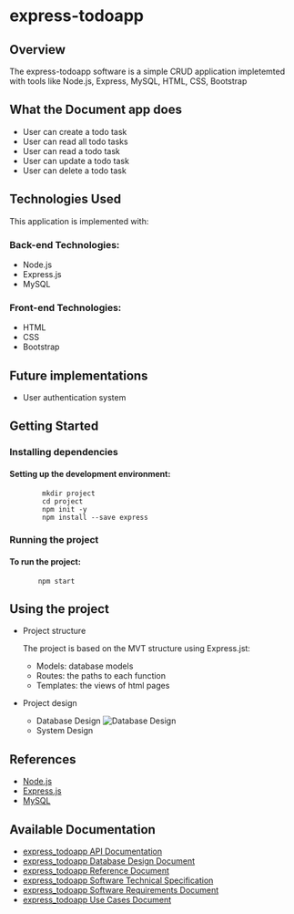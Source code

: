 
# express-todoapp


 ## Overview
The express-todoapp software is a simple CRUD application impletemted with tools like Node.js, Express, MySQL, HTML, CSS, Bootstrap

## What the Document app does

- User can create a todo task
- User can read all todo tasks
- User can read a todo task
- User can update a todo task
- User can delete a todo task



## Technologies Used

This application is implemented with:

### Back-end Technologies:

- Node.js
- Express.js
- MySQL


### Front-end Technologies:

- HTML
- CSS
- Bootstrap

<!-- 
## Challenges
- Challenge:
- Challenge: 
-->

## Future implementations 

   - User authentication system
   

  
     
## Getting Started

### Installing dependencies

#### Setting up the development environment:

            mkdir project
            cd project
            npm init -y
            npm install --save express
            
       
  ### Running the project
  #### To run the project:
           npm start

## Using the project
   - Project structure
     
     The project is based on the MVT structure using Express.jst:
     
     - Models: database models
     - Routes: the paths to each function
     - Templates: the views of html pages
       
   - Project design
     
     - Database Design
       ![Database Design]()
     - System Design

## References
   - [Node.js](https://nodejs.org/en)
   - [Express.js](https://expressjs.com/)
   - [MySQL](https://www.npmjs.com/package/mysql)

     

## Available Documentation
   - [express_todoapp API Documentation]()
   - [express_todoapp Database Design Document]()
   - [express_todoapp Reference Document]()
   - [express_todoapp Software Technical Specification]()
   - [express_todoapp Software Requirements Document]()
   - [express_todoapp Use Cases Document]()




